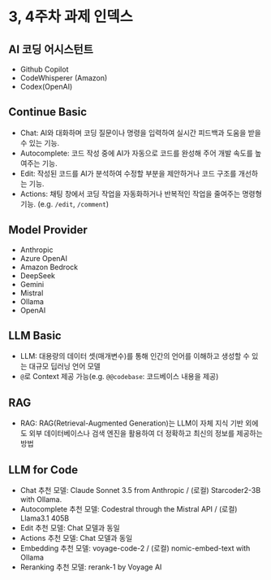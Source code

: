 # 3, 4주차 과제 인덱스

## AI 코딩 어시스턴트

- Github Copilot
- CodeWhisperer (Amazon)
- Codex(OpenAI)

## Continue Basic

- Chat: AI와 대화하며 코딩 질문이나 명령을 입력하여 실시간 피드백과 도움을 받을 수 있는 기능.
- Autocomplete: 코드 작성 중에 AI가 자동으로 코드를 완성해 주어 개발 속도를 높여주는 기능.
- Edit: 작성된 코드를 AI가 분석하여 수정할 부분을 제안하거나 코드 구조를 개선하는 기능.
- Actions: 채팅 창에서 코딩 작업을 자동화하거나 반복적인 작업을 줄여주는 명령형 기능. (e.g. `/edit`, `/comment`)

## Model Provider

- Anthropic
- Azure OpenAI
- Amazon Bedrock
- DeepSeek
- Gemini
- Mistral
- Ollama
- OpenAI

## LLM Basic

- LLM: 대용량의 데이터 셋(매개변수)를 통해 인간의 언어를 이해하고 생성할 수 있는 대규모 딥러닝 언어 모델
- `@`로 Context 제공 가능(e.g. `@@codebase`: 코드베이스 내용을 제공)

## RAG

- RAG: RAG(Retrieval-Augmented Generation)는 LLM이 자체 지식 기반 외에도 외부 데이터베이스나 검색 엔진을 활용하여 더 정확하고 최신의 정보를 제공하는 방법

## LLM for Code

- Chat 추천 모델: Claude Sonnet 3.5 from Anthropic / (로컬) Starcoder2-3B with Ollama.
- Autocomplete 추천 모델: Codestral through the Mistral API / (로컬) Llama3.1 405B
- Edit 추천 모델: Chat 모델과 동일
- Actions 추천 모델: Chat 모델과 동일
- Embedding 추천 모델: voyage-code-2 / (로컬) nomic-embed-text with Ollama
- Reranking 추천 모델: rerank-1 by Voyage AI
